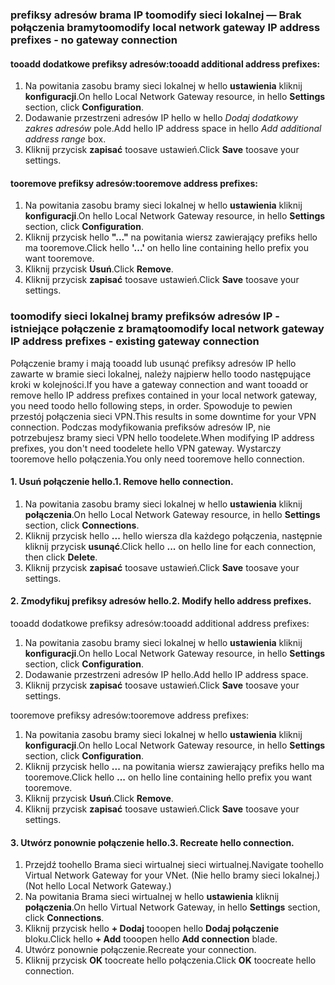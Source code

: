 ### <span data-ttu-id="ad5d9-101"><a name="noconnection"></a>prefiksy adresów brama IP toomodify sieci lokalnej — Brak połączenia bramy</span><span class="sxs-lookup"><span data-stu-id="ad5d9-101"><a name="noconnection"></a>toomodify local network gateway IP address prefixes - no gateway connection</span></span>

#### <a name="tooadd-additional-address-prefixes"></a><span data-ttu-id="ad5d9-102">tooadd dodatkowe prefiksy adresów:</span><span class="sxs-lookup"><span data-stu-id="ad5d9-102">tooadd additional address prefixes:</span></span>

1. <span data-ttu-id="ad5d9-103">Na powitania zasobu bramy sieci lokalnej w hello **ustawienia** kliknij **konfiguracji**.</span><span class="sxs-lookup"><span data-stu-id="ad5d9-103">On hello Local Network Gateway resource, in hello **Settings** section, click **Configuration**.</span></span>
2. <span data-ttu-id="ad5d9-104">Dodawanie przestrzeni adresów IP hello w hello *Dodaj dodatkowy zakres adresów* pole.</span><span class="sxs-lookup"><span data-stu-id="ad5d9-104">Add hello IP address space in hello *Add additional address range* box.</span></span>
3. <span data-ttu-id="ad5d9-105">Kliknij przycisk **zapisać** toosave ustawień.</span><span class="sxs-lookup"><span data-stu-id="ad5d9-105">Click **Save** toosave your settings.</span></span>

#### <a name="tooremove-address-prefixes"></a><span data-ttu-id="ad5d9-106">tooremove prefiksy adresów:</span><span class="sxs-lookup"><span data-stu-id="ad5d9-106">tooremove address prefixes:</span></span>

1. <span data-ttu-id="ad5d9-107">Na powitania zasobu bramy sieci lokalnej w hello **ustawienia** kliknij **konfiguracji**.</span><span class="sxs-lookup"><span data-stu-id="ad5d9-107">On hello Local Network Gateway resource, in hello **Settings** section, click **Configuration**.</span></span>
2. <span data-ttu-id="ad5d9-108">Kliknij przycisk hello **"..."** na powitania wiersz zawierający prefiks hello ma tooremove.</span><span class="sxs-lookup"><span data-stu-id="ad5d9-108">Click hello **'...'** on hello line containing hello prefix you want tooremove.</span></span>
3. <span data-ttu-id="ad5d9-109">Kliknij przycisk **Usuń**.</span><span class="sxs-lookup"><span data-stu-id="ad5d9-109">Click **Remove**.</span></span>
4. <span data-ttu-id="ad5d9-110">Kliknij przycisk **zapisać** toosave ustawień.</span><span class="sxs-lookup"><span data-stu-id="ad5d9-110">Click **Save** toosave your settings.</span></span>

### <span data-ttu-id="ad5d9-111"><a name="withconnection"></a>toomodify sieci lokalnej bramy prefiksów adresów IP - istniejące połączenie z bramą</span><span class="sxs-lookup"><span data-stu-id="ad5d9-111"><a name="withconnection"></a>toomodify local network gateway IP address prefixes - existing gateway connection</span></span>

<span data-ttu-id="ad5d9-112">Połączenie bramy i mają tooadd lub usunąć prefiksy adresów IP hello zawarte w bramie sieci lokalnej, należy najpierw hello toodo następujące kroki w kolejności.</span><span class="sxs-lookup"><span data-stu-id="ad5d9-112">If you have a gateway connection and want tooadd or remove hello IP address prefixes contained in your local network gateway, you need toodo hello following steps, in order.</span></span> <span data-ttu-id="ad5d9-113">Spowoduje to pewien przestój połączenia sieci VPN.</span><span class="sxs-lookup"><span data-stu-id="ad5d9-113">This results in some downtime for your VPN connection.</span></span> <span data-ttu-id="ad5d9-114">Podczas modyfikowania prefiksów adresów IP, nie potrzebujesz bramy sieci VPN hello toodelete.</span><span class="sxs-lookup"><span data-stu-id="ad5d9-114">When modifying IP address prefixes, you don't need toodelete hello VPN gateway.</span></span> <span data-ttu-id="ad5d9-115">Wystarczy tooremove hello połączenia.</span><span class="sxs-lookup"><span data-stu-id="ad5d9-115">You only need tooremove hello connection.</span></span>

#### <a name="1-remove-hello-connection"></a><span data-ttu-id="ad5d9-116">1. Usuń połączenie hello.</span><span class="sxs-lookup"><span data-stu-id="ad5d9-116">1. Remove hello connection.</span></span>

1. <span data-ttu-id="ad5d9-117">Na powitania zasobu bramy sieci lokalnej w hello **ustawienia** kliknij **połączenia**.</span><span class="sxs-lookup"><span data-stu-id="ad5d9-117">On hello Local Network Gateway resource, in hello **Settings** section, click **Connections**.</span></span>
2. <span data-ttu-id="ad5d9-118">Kliknij przycisk hello **...**  hello wiersza dla każdego połączenia, następnie kliknij przycisk **usunąć**.</span><span class="sxs-lookup"><span data-stu-id="ad5d9-118">Click hello **...** on hello line for each connection, then click **Delete**.</span></span>
3. <span data-ttu-id="ad5d9-119">Kliknij przycisk **zapisać** toosave ustawień.</span><span class="sxs-lookup"><span data-stu-id="ad5d9-119">Click **Save** toosave your settings.</span></span>

#### <a name="2-modify-hello-address-prefixes"></a><span data-ttu-id="ad5d9-120">2. Zmodyfikuj prefiksy adresów hello.</span><span class="sxs-lookup"><span data-stu-id="ad5d9-120">2. Modify hello address prefixes.</span></span>

<span data-ttu-id="ad5d9-121">tooadd dodatkowe prefiksy adresów:</span><span class="sxs-lookup"><span data-stu-id="ad5d9-121">tooadd additional address prefixes:</span></span>

1. <span data-ttu-id="ad5d9-122">Na powitania zasobu bramy sieci lokalnej w hello **ustawienia** kliknij **konfiguracji**.</span><span class="sxs-lookup"><span data-stu-id="ad5d9-122">On hello Local Network Gateway resource, in hello **Settings** section, click **Configuration**.</span></span>
2. <span data-ttu-id="ad5d9-123">Dodawanie przestrzeni adresów IP hello.</span><span class="sxs-lookup"><span data-stu-id="ad5d9-123">Add hello IP address space.</span></span>
3. <span data-ttu-id="ad5d9-124">Kliknij przycisk **zapisać** toosave ustawień.</span><span class="sxs-lookup"><span data-stu-id="ad5d9-124">Click **Save** toosave your settings.</span></span>

<span data-ttu-id="ad5d9-125">tooremove prefiksy adresów:</span><span class="sxs-lookup"><span data-stu-id="ad5d9-125">tooremove address prefixes:</span></span>

1. <span data-ttu-id="ad5d9-126">Na powitania zasobu bramy sieci lokalnej w hello **ustawienia** kliknij **konfiguracji**.</span><span class="sxs-lookup"><span data-stu-id="ad5d9-126">On hello Local Network Gateway resource, in hello **Settings** section, click **Configuration**.</span></span>
2. <span data-ttu-id="ad5d9-127">Kliknij przycisk hello **...**  na powitania wiersz zawierający prefiks hello ma tooremove.</span><span class="sxs-lookup"><span data-stu-id="ad5d9-127">Click hello **...** on hello line containing hello prefix you want tooremove.</span></span>
3. <span data-ttu-id="ad5d9-128">Kliknij przycisk **Usuń**.</span><span class="sxs-lookup"><span data-stu-id="ad5d9-128">Click **Remove**.</span></span>
4. <span data-ttu-id="ad5d9-129">Kliknij przycisk **zapisać** toosave ustawień.</span><span class="sxs-lookup"><span data-stu-id="ad5d9-129">Click **Save** toosave your settings.</span></span>

#### <a name="3-recreate-hello-connection"></a><span data-ttu-id="ad5d9-130">3. Utwórz ponownie połączenie hello.</span><span class="sxs-lookup"><span data-stu-id="ad5d9-130">3. Recreate hello connection.</span></span>

1. <span data-ttu-id="ad5d9-131">Przejdź toohello Brama sieci wirtualnej sieci wirtualnej.</span><span class="sxs-lookup"><span data-stu-id="ad5d9-131">Navigate toohello Virtual Network Gateway for your VNet.</span></span> <span data-ttu-id="ad5d9-132">(Nie hello bramy sieci lokalnej.)</span><span class="sxs-lookup"><span data-stu-id="ad5d9-132">(Not hello Local Network Gateway.)</span></span>
2. <span data-ttu-id="ad5d9-133">Na powitania Brama sieci wirtualnej w hello **ustawienia** kliknij **połączenia**.</span><span class="sxs-lookup"><span data-stu-id="ad5d9-133">On hello Virtual Network Gateway, in hello **Settings** section, click **Connections**.</span></span>
3. <span data-ttu-id="ad5d9-134">Kliknij przycisk hello **+ Dodaj** tooopen hello **Dodaj połączenie** bloku.</span><span class="sxs-lookup"><span data-stu-id="ad5d9-134">Click hello **+ Add** tooopen hello **Add connection** blade.</span></span>
4. <span data-ttu-id="ad5d9-135">Utwórz ponownie połączenie.</span><span class="sxs-lookup"><span data-stu-id="ad5d9-135">Recreate your connection.</span></span>
5. <span data-ttu-id="ad5d9-136">Kliknij przycisk **OK** toocreate hello połączenia.</span><span class="sxs-lookup"><span data-stu-id="ad5d9-136">Click **OK** toocreate hello connection.</span></span>
